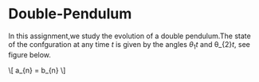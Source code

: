 # Double-Pendulum

In this assignment,we study the evolution of a double pendulum.The state of the confguration at any time *t* is given by the angles $θ_{1}$*t* and θ_{2}*t*, see figure below.

\\[
a_{n} = b_{n}
\\]
